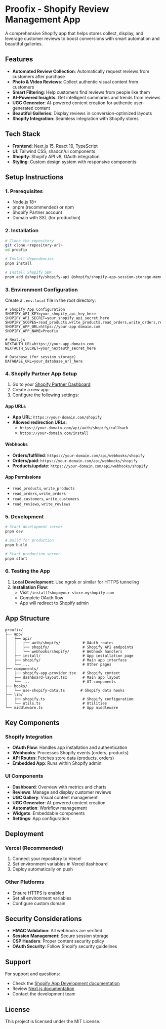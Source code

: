 # Proofix - Shopify Review Management App

A comprehensive Shopify app that helps stores collect, display, and leverage customer reviews to boost conversions with smart automation and beautiful galleries.

## Features

- **Automated Review Collection**: Automatically request reviews from customers after purchase
- **Photo & Video Reviews**: Collect authentic visual content from customers
- **Smart Filtering**: Help customers find reviews from people like them
- **AI-Powered Insights**: Get intelligent summaries and trends from reviews
- **UGC Generator**: AI-powered content creation for authentic user-generated content
- **Beautiful Galleries**: Display reviews in conversion-optimized layouts
- **Shopify Integration**: Seamless integration with Shopify stores

## Tech Stack

- **Frontend**: Next.js 15, React 19, TypeScript
- **UI**: Tailwind CSS, shadcn/ui components
- **Shopify**: Shopify API v8, OAuth integration
- **Styling**: Custom design system with responsive components

## Setup Instructions

### 1. Prerequisites

- Node.js 18+ 
- pnpm (recommended) or npm
- Shopify Partner account
- Domain with SSL (for production)

### 2. Installation

```bash
# Clone the repository
git clone <repository-url>
cd proofix

# Install dependencies
pnpm install

# Install Shopify SDK
pnpm add @shopify/shopify-api @shopify/shopify-app-session-storage-memory
```

### 3. Environment Configuration

Create a `.env.local` file in the root directory:

```env
# Shopify App Configuration
SHOPIFY_API_KEY=your_shopify_api_key_here
SHOPIFY_API_SECRET=your_shopify_api_secret_here
SHOPIFY_SCOPES=read_products,write_products,read_orders,write_orders,read_customers,write_customers,read_reviews,write_reviews
SHOPIFY_APP_URL=https://your-app-domain.com
SHOPIFY_APP_NAME=Proofix

# Next.js
NEXTAUTH_URL=https://your-app-domain.com
NEXTAUTH_SECRET=your_nextauth_secret_here

# Database (for session storage)
DATABASE_URL=your_database_url_here
```

### 4. Shopify Partner App Setup

1. Go to your [Shopify Partner Dashboard](https://partners.shopify.com)
2. Create a new app
3. Configure the following settings:

#### App URLs
- **App URL**: `https://your-domain.com/shopify`
- **Allowed redirection URLs**: 
  - `https://your-domain.com/api/auth/shopify/callback`
  - `https://your-domain.com/install`

#### Webhooks
- **Orders/fulfilled**: `https://your-domain.com/api/webhooks/shopify`
- **Orders/paid**: `https://your-domain.com/api/webhooks/shopify`
- **Products/update**: `https://your-domain.com/api/webhooks/shopify`

#### App Permissions
- `read_products`, `write_products`
- `read_orders`, `write_orders`
- `read_customers`, `write_customers`
- `read_reviews`, `write_reviews`

### 5. Development

```bash
# Start development server
pnpm dev

# Build for production
pnpm build

# Start production server
pnpm start
```

### 6. Testing the App

1. **Local Development**: Use ngrok or similar for HTTPS tunneling
2. **Installation Flow**: 
   - Visit `/install?shop=your-store.myshopify.com`
   - Complete OAuth flow
   - App will redirect to Shopify admin

## App Structure

```
proofix/
├── app/
│   ├── api/
│   │   ├── auth/shopify/          # OAuth routes
│   │   ├── shopify/               # Shopify API endpoints
│   │   └── webhooks/shopify/      # Webhook handlers
│   ├── install/                   # App installation page
│   ├── shopify/                   # Main app interface
│   └── ...                        # Other pages
├── components/
│   ├── shopify-app-provider.tsx   # Shopify context
│   ├── dashboard-layout.tsx       # Main app layout
│   └── ...                        # UI components
├── hooks/
│   └── use-shopify-data.ts       # Shopify data hooks
├── lib/
│   ├── shopify.ts                 # Shopify configuration
│   └── utils.ts                   # Utilities
└── middleware.ts                  # App middleware
```

## Key Components

### Shopify Integration
- **OAuth Flow**: Handles app installation and authentication
- **Webhooks**: Processes Shopify events (orders, products)
- **API Routes**: Fetches store data (products, orders)
- **Embedded App**: Runs within Shopify admin

### UI Components
- **Dashboard**: Overview with metrics and charts
- **Reviews**: Manage and display customer reviews
- **UGC Gallery**: Visual content management
- **UGC Generator**: AI-powered content creation
- **Automation**: Workflow management
- **Widgets**: Embeddable components
- **Settings**: App configuration

## Deployment

### Vercel (Recommended)
1. Connect your repository to Vercel
2. Set environment variables in Vercel dashboard
3. Deploy automatically on push

### Other Platforms
- Ensure HTTPS is enabled
- Set all environment variables
- Configure custom domain

## Security Considerations

- **HMAC Validation**: All webhooks are verified
- **Session Management**: Secure session storage
- **CSP Headers**: Proper content security policy
- **OAuth Security**: Follow Shopify security guidelines

## Support

For support and questions:
- Check the [Shopify App Development documentation](https://shopify.dev/apps)
- Review [Next.js documentation](https://nextjs.org/docs)
- Contact the development team

## License

This project is licensed under the MIT License.